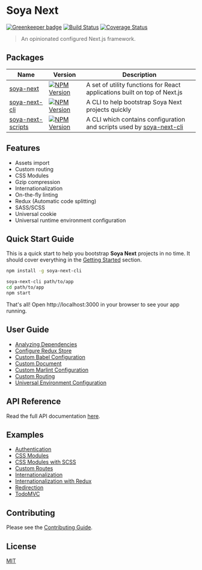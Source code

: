 # Soya Next

[![Greenkeeper badge](https://badges.greenkeeper.io/traveloka/soya-next.svg)](https://greenkeeper.io/)
[![Build Status](https://travis-ci.org/traveloka/soya-next.svg?branch=master)](https://travis-ci.org/traveloka/soya-next)
[![Coverage Status](https://coveralls.io/repos/github/traveloka/soya-next/badge.svg?branch=master)](https://coveralls.io/github/traveloka/soya-next?branch=master)

> An opinionated configured Next.js framework.

## Packages

Name | Version | Description
---- | ------- | -----------
[soya-next](/docs/packages/soya-next/README.md) | [![NPM Version](https://img.shields.io/npm/v/soya-next.svg?style=flat-square)](https://www.npmjs.com/package/soya-next) | A set of utility functions for React applications built on top of Next.js
[soya-next-cli](/docs/packages/soya-next-cli/README.md) | [![NPM Version](https://img.shields.io/npm/v/soya-next-cli.svg?style=flat-square)](https://www.npmjs.com/package/soya-next-cli) | A CLI to help bootstrap Soya Next projects quickly
[soya-next-scripts](/docs/packages/soya-next-scripts/README.md) | [![NPM Version](https://img.shields.io/npm/v/soya-next-scripts.svg?style=flat-square)](https://www.npmjs.com/package/soya-next-scripts) | A CLI which contains configuration and scripts used by [soya-next-cli](/docs/packages/soya-next-cli/README.md)

## Features

- Assets import
- Custom routing
- CSS Modules
- Gzip compression
- Internationalization
- On-the-fly linting
- Redux (Automatic code splitting)
- SASS/SCSS
- Universal cookie
- Universal runtime environment configuration

## Quick Start Guide

This is a quick start to help you bootstrap **Soya Next** projects in no time.
It should cover everything in the [Getting Started](/docs/getting-started/README.md) section.

```bash
npm install -g soya-next-cli

soya-next-cli path/to/app
cd path/to/app
npm start
```

That's all!
Open http://localhost:3000 in your browser to see your app running.

## User Guide

- [Analyzing Dependencies](/docs/user-guide/analyzing-dependencies.md)
- [Configure Redux Store](/docs/user-guide/configure-redux-store.md)
- [Custom Babel Configuration](/docs/user-guide/custom-babel-configuration.md)
- [Custom Document](/docs/user-guide/custom-document.md)
- [Custom Marlint Configuration](/docs/user-guide/custom-marlint-configuration.md)
- [Custom Routing](/docs/user-guide/custom-routing.md)
- [Universal Environment Configuration](/docs/user-guide/universal-environment-configuration.md)

## API Reference

Read the full API documentation [here](/docs/API.md).

## Examples

- [Authentication](/examples/auth)
- [CSS Modules](/examples/css-modules)
- [CSS Modules with SCSS](/examples/css-modules-with-scss)
- [Custom Routes](/examples/custom-routes)
- [Internationalization](/examples/i18n)
- [Internationalization with Redux](/examples/i18n-with-redux)
- [Redirection](/examples/redirection)
- [TodoMVC](/examples/todomvc)

## Contributing
Please see the [Contributing Guide](/CONTRIBUTING.md).

## License
[MIT](/LICENSE.md)
